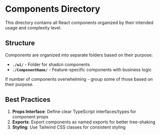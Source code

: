 # Components Directory

This directory contains all React components organized by their intended usage and complexity level.

## Structure

Components are organized into separate folders based on their purpose:

- **`./ui/`** - Folder for shadcn components
- **`./ComponentName/`** - Feature-specific components with business logic

If number of components overwhelming - group some of those based on their purpose.

## Best Practices

1. **Props Interface**: Define clear TypeScript interfaces/types for component props
2. **Exports**: Export components as named exports for better tree-shaking
3. **Styling**: Use Tailwind CSS classes for consistent styling
